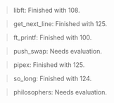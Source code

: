 > libft: Finished with 108.

> get_next_line: Finished with 125.

> ft_printf: Finished with 100.

> push_swap: Needs evaluation.

> pipex: Finished with 125.

> so_long: Finished with 124.

> philosophers: Needs evaluation.
